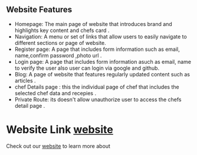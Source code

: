 ## Website Features 
* Homepage: The main page of  website that introduces brand and highlights key content and chefs card .
* Navigation: A menu or set of links that allow users to easily navigate to different sections or page of  website.
* Register page: A page that includes form information such as email, name,confirm password ,photo url .
* Login page: A page that includes form information  asuch as email, name to verify the user also user can login via google and github.
* Blog: A page of  website that features regularly updated content such as articles .
* chef Details page : this the individual page of chef that includes the selected chef data and recepies .
* Private Route: its doesn't allow unauthorize user to access the chefs detail page  .
# Website Link  [website](https://chefs-mart.web.app/)

Check out our [website](https://chefs-mart.web.app/) to learn more about 



